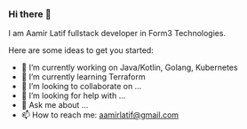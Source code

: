 ### Hi there 👋

I am Aamir Latif fullstack developer in Form3 Technologies.

Here are some ideas to get you started:

- 🔭 I’m currently working on Java/Kotlin, Golang, Kubernetes
- 🌱 I’m currently learning Terraform
- 👯 I’m looking to collaborate on ...
- 🤔 I’m looking for help with ...
- 💬 Ask me about ...
- 📫 How to reach me: aamirlatif@gmail.com

